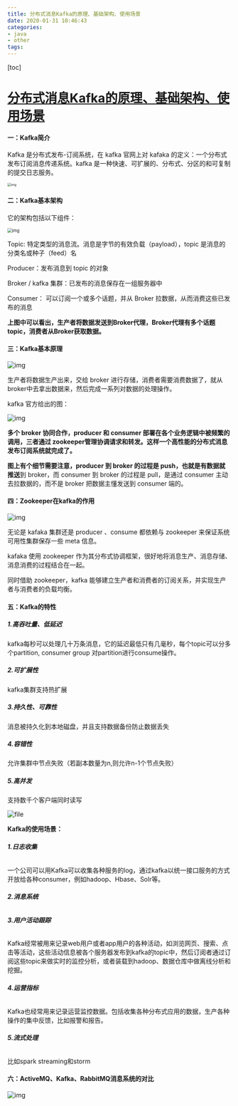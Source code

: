 ```yaml
---
title: 分布式消息Kafka的原理、基础架构、使用场景
date: 2020-01-31 10:46:43
categories:
- java
- other
tags:
---
```


[toc]

<!--more-->



# [分布式消息Kafka的原理、基础架构、使用场景](https://aijishu.com/a/1060000000080308)

#### **一：Kafka简介**

Kafka 是分布式发布-订阅系统，在 kafka 官网上对 kafaka 的定义：一个分布式发布订阅消息传递系统。kafka 是一种快速、可扩展的、分布式、分区的和可复制的提交日志服务。

<img src="https://aijishu.com/img/bVu3m" alt="img" style="zoom: 50%;" />

#### **二：Kafka基本架构**

它的架构包括以下组件：

<img src="https://aijishu.com/img/bVu3n" alt="img" style="zoom: 67%;" />



Topic: 特定类型的消息流。消息是字节的有效负载（payload），topic 是消息的分类名或种子（feed）名

Producer：发布消息到 topic 的对象

Broker / kafka 集群：已发布的消息保存在一组服务器中

Consumer： 可以订阅一个或多个话题，并从 Broker 拉数据，从而消费这些已发布的消息



**上图中可以看出，生产者将数据发送到Broker代理，Broker代理有多个话题topic，消费者从Broker获取数据。**



#### **三：Kafka基本原理**

![img](https://aijishu.com/img/bVu3o)

生产者将数据生产出来，交给 broker 进行存储，消费者需要消费数据了，就从broker中去拿出数据来，然后完成一系列对数据的处理操作。

kafka 官方给出的图：

![img](https://aijishu.com/img/bVu3p)

**多个 broker 协同合作，producer 和 consumer 部署在各个业务逻辑中被频繁的调用，三者通过 zookeeper管理协调请求和转发。这样一个高性能的分布式消息发布订阅系统就完成了。**

**图上有个细节需要注意，producer 到 broker 的过程是 push，也就是有数据就推送**到 broker，而 consumer 到 broker 的过程是 pull，是通过 consumer 主动去拉数据的，而不是 broker 把数据主懂发送到 consumer 端的。

#### **四：Zookeeper在kafka的作用**

![img](https://aijishu.com/img/bVu3q)

无论是 kafaka 集群还是 producer 、consume 都依赖与 zookeeper 来保证系统可用性集群保存一些 meta 信息。

kafaka 使用 zookeeper 作为其分布式协调框架，很好地将消息生产、消息存储、消息消费的过程结合在一起。

同时借助 zookeeper，kafka 能够建立生产者和消费者的订阅关系，并实现生产者与消费者的负载均衡。



#### **五：Kafka的特性**

##### **1.高吞吐量、低延迟**

kafka每秒可以处理几十万条消息，它的延迟最低只有几毫秒，每个topic可以分多个partition, consumer group 对partition进行consume操作。

##### **2.可扩展性**

kafka集群支持热扩展

##### **3.持久性、可靠性**

消息被持久化到本地磁盘，并且支持数据备份防止数据丢失

##### **4.容错性**

允许集群中节点失败（若副本数量为n,则允许n-1个节点失败）

##### **5.高并发**

支持数千个客户端同时读写

![file](https://aijishu.com/img/bVmkZ)

**Kafka的使用场景：**

###### **1.日志收集**

一个公司可以用Kafka可以收集各种服务的log，通过kafka以统一接口服务的方式开放给各种consumer，例如hadoop、Hbase、Solr等。

###### **2.消息系统**

###### **3.用户活动跟踪**

Kafka经常被用来记录web用户或者app用户的各种活动，如浏览网页、搜索、点击等活动，这些活动信息被各个服务器发布到kafka的topic中，然后订阅者通过订阅这些topic来做实时的监控分析，或者装载到hadoop、数据仓库中做离线分析和挖掘。

###### **4.运营指标**

Kafka也经常用来记录运营监控数据。包括收集各种分布式应用的数据，生产各种操作的集中反馈，比如报警和报告。

###### **5.流式处理**

比如spark streaming和storm

#### **六：ActiveMQ、Kafka、RabbitMQ消息系统的对比**

![img](https://aijishu.com/img/bVu3r)
